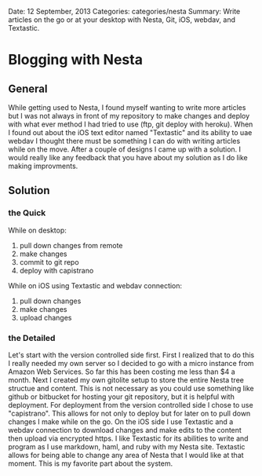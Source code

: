 Date: 12 September, 2013
Categories: categories/nesta
Summary: Write articles on the go or at your desktop with Nesta, Git, iOS, webdav, and Textastic.

# Blogging with Nesta

## General

While getting used to Nesta, I found myself wanting to write more articles but I was not always in front of my repository to make changes and deploy with what ever method I had tried to use (ftp, git deploy with heroku). When I found out about the iOS text editor named "Textastic" and its ability to uae webdav I thought there must be something I can do with writing articles while on the move. After a couple of designs I came up with a solution. 
I would really like any feedback that you have about my solution as I do like making improvments.

## Solution

### the Quick


While on desktop:

1. pull down changes from remote
1. make changes
1. commit to git repo
1. deploy with capistrano

While on iOS using Textastic and webdav connection:

1. pull down changes
1. make changes
1. upload changes

### the Detailed


Let's start with the version controlled side first. First I realized that to do this I really needed my own server so I decided to go with a micro instance from Amazon Web Services. So far this has been costing me less than $4 a month. Next I created my own gitolite setup to store the entire Nesta tree structue and content. This is not necessary as you could use something like github or bitbucket for hosting your git repository, but it is helpful with deployment.
For deployment from the version controlled side I chose to use "capistrano". This allows for not only to deploy but for later on to pull down changes I make while on the go.
On the iOS side I use Textastic and a webdav connection to download changes and make edits to the content then upload via encrypted https. I like Textastic for its abilities to write and program as I use markdown, haml, and ruby with my Nesta site. Textastic allows for being able to change any area of Nesta that I would like at that moment. This is my favorite part about the system.
